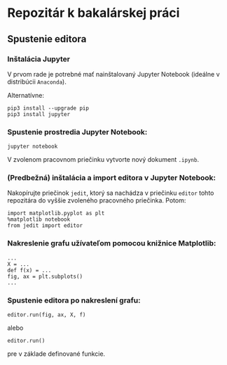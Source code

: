 # Repozitár k bakalárskej práci

## Spustenie editora

### Inštalácia Jupyter

V prvom rade je potrebné mať nainštalovaný Jupyter Notebook (ideálne v distribúcii `Anaconda`).

Alternatívne:

```
pip3 install --upgrade pip
pip3 install jupyter
```

### Spustenie prostredia Jupyter Notebook:

```
jupyter notebook
```

V zvolenom pracovnom priečinku vytvorte nový dokument `.ipynb`.

### (Predbežná) inštalácia a import editora v Jupyter Notebook:

Nakopírujte priečinok `jedit`, ktorý sa nachádza v priečinku `editor` tohto repozitára do vyššie zvoleného pracovného priečinka. Potom:

```
import matplotlib.pyplot as plt
%matplotlib notebook
from jedit import editor
```

### Nakreslenie grafu užívateľom pomocou knižnice Matplotlib:

```
...
X = ...
def f(x) = ...
fig, ax = plt.subplots()
...
```

### Spustenie editora po nakreslení grafu:

```
editor.run(fig, ax, X, f) 
```
alebo
```
editor.run() 
```
pre v základe definované funkcie.
